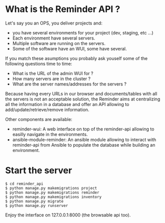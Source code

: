 # What is the Reminder API ?

Let's say you an OPS, you deliver projects and:
* you have several environments for your project (dev, staging, etc ...)
* Each environment have several servers.
* Multiple software are running on the servers.
* Some of the software have an WUI, some have several.

If you match these asumptions you probably ask youself some of the following questions time to time:

* What is the URL of the admin WUI for <random soft name here> ?
* How many servers are in the <random soft name here> cluster ?
* What are the server names/addresses for the <random soft name here> servers ?

Because having every URLs in our browser and documents/tables with all the servers is
not an acceptable solution, the Reminder aims at centralizing all the information in a
database and offer an API allowing to add/update/retrieve/remove information.

Other components are available:
* reminder-wui: A web interface on top of the reminder-api allowing to easilly navigate
in the environments.
* ansible-module-reminder: An ansible module allowing to interact with reminder-api from
Ansible to populate the database while building an environment.

# Start the server

```
$ cd reminder_api
$ python manage.py makemigrations project
$ python manage.py makemigrations reminder
$ python manage.py makemigrations inventory
$ python manage.py migrate
$ python manage.py runserver
```

Enjoy the interface on 127.0.0.1:8000 (the browsable api too).
